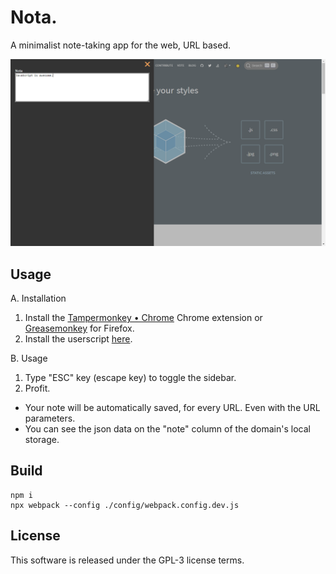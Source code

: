 
# Nota.

A minimalist note-taking app for the web, URL based.

![](./ss.png)

## Usage

A. Installation

1. Install the [Tampermonkey • Chrome](https://www.tampermonkey.net/) Chrome extension or [Greasemonkey](https://addons.mozilla.org/en-US/firefox/addon/greasemonkey/) for Firefox.
2. Install the userscript [here](https://github.com/yuis-ice/nota/raw/main/userscript/main.user.js).

B. Usage

1. Type "ESC" key (escape key) to toggle the sidebar.
2. Profit.

- Your note will be automatically saved, for every URL. Even with the URL parameters.
- You can see the json data on the "note" column of the domain's local storage.

## Build

```
npm i
npx webpack --config ./config/webpack.config.dev.js
```

## License

This software is released under the GPL-3 license terms.
